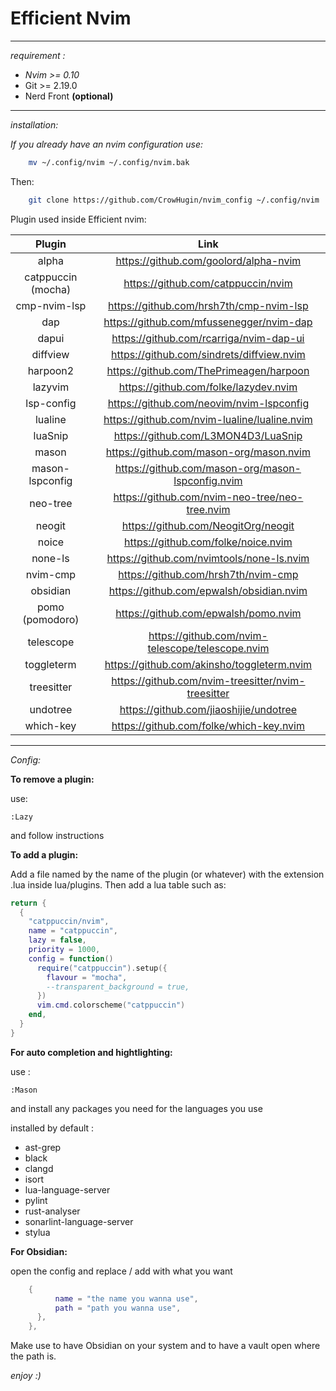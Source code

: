 # Efficient Nvim


---
*requirement :* 

- *Nvim >= 0.10*
- Git >= 2.19.0
- Nerd Front **(optional)**

---
*installation:*

*If you already have an nvim configuration use:*

```bash
	mv ~/.config/nvim ~/.config/nvim.bak
```

Then:

```bash
    git clone https://github.com/CrowHugin/nvim_config ~/.config/nvim
```

Plugin used inside Efficient nvim:

|       Plugin       |                        Link                        |
| :----------------: | :------------------------------------------------: |
|       alpha        |       https://github.com/goolord/alpha-nvim        |
| catppuccin (mocha) |         https://github.com/catppuccin/nvim         |
|    cmp-nvim-lsp    |      https://github.com/hrsh7th/cmp-nvim-lsp       |
|        dap         |      https://github.com/mfussenegger/nvim-dap      |
|       dapui        |      https://github.com/rcarriga/nvim-dap-ui       |
|      diffview      |     https://github.com/sindrets/diffview.nvim      |
|      harpoon2      |      https://github.com/ThePrimeagen/harpoon       |
|      lazyvim       |       https://github.com/folke/lazydev.nvim        |
|     lsp-config     |      https://github.com/neovim/nvim-lspconfig      |
|      lualine       |    https://github.com/nvim-lualine/lualine.nvim    |
|      luaSnip       |        https://github.com/L3MON4D3/LuaSnip         |
|       mason        |      https://github.com/mason-org/mason.nvim       |
|  mason-lspconfig   | https://github.com/mason-org/mason-lspconfig.nvim  |
|      neo-tree      |   https://github.com/nvim-neo-tree/neo-tree.nvim   |
|     neogit<br>     |        https://github.com/NeogitOrg/neogit         |
|       noice        |        https://github.com/folke/noice.nvim         |
|      none-ls       |     https://github.com/nvimtools/none-ls.nvim      |
|      nvim-cmp      |        https://github.com/hrsh7th/nvim-cmp         |
|      obsidian      |      https://github.com/epwalsh/obsidian.nvim      |
|  pomo (pomodoro)   |        https://github.com/epwalsh/pomo.nvim        |
|     telescope      |  https://github.com/nvim-telescope/telescope.nvim  |
|     toggleterm     |     https://github.com/akinsho/toggleterm.nvim     |
|     treesitter     | https://github.com/nvim-treesitter/nvim-treesitter |
|      undotree      |       https://github.com/jiaoshijie/undotree       |
|     which-key      |      https://github.com/folke/which-key.nvim       |

---
*Config:*

**To remove a plugin:** 

use: 

`:Lazy`

and follow instructions 

**To add a plugin:**

Add a file named by the name of the plugin (or whatever) with the extension .lua inside lua/plugins.
Then add a lua table such as:
```lua
return {
  {
    "catppuccin/nvim",
    name = "catppuccin",
    lazy = false,
    priority = 1000,
    config = function()
      require("catppuccin").setup({
        flavour = "mocha",
        --transparent_background = true,
      })
      vim.cmd.colorscheme("catppuccin")
    end,
  }
}
```

**For auto completion and hightlighting:**

use :

```
:Mason 
```
and install any packages you need for the languages you use

installed by default :
- ast-grep
- black
- clangd
- isort
- lua-language-server
- pylint
- rust-analyser
- sonarlint-language-server
- stylua

**For Obsidian:**

open the config and replace / add with what you want
```lua
	{
	      name = "the name you wanna use",
	      path = "path you wanna use",
      },
    },
```
Make use to have Obsidian on your system and to have a vault open where the path is.

*enjoy :)*